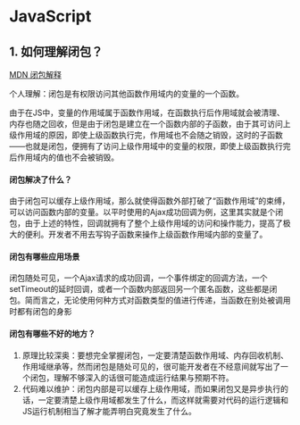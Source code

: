 # JavaScript
## 1. 如何理解闭包？
    
[MDN 闭包解释](https://developer.mozilla.org/zh-CN/docs/Web/JavaScript/Closures )

个人理解：闭包是有权限访问其他函数作用域内的变量的一个函数。

 由于在JS中，变量的作用域属于函数作用域，在函数执行后作用域就会被清理、内存也随之回收，但是由于闭包是建立在一个函数内部的子函数，由于其可访问上级作用域的原因，即使上级函数执行完，作用域也不会随之销毁，这时的子函数——也就是闭包，便拥有了访问上级作用域中的变量的权限，即使上级函数执行完后作用域内的值也不会被销毁。
    
#### 闭包解决了什么？

由于闭包可以缓存上级作用域，那么就使得函数外部打破了“函数作用域”的束缚，可以访问函数内部的变量。以平时使用的Ajax成功回调为例，这里其实就是个闭包，由于上述的特性，回调就拥有了整个上级作用域的访问和操作能力，提高了极大的便利。开发者不用去写钩子函数来操作上级函数作用域内部的变量了。

#### 闭包有哪些应用场景
闭包随处可见，一个Ajax请求的成功回调，一个事件绑定的回调方法，一个setTimeout的延时回调，或者一个函数内部返回另一个匿名函数，这些都是闭包。简而言之，无论使用何种方式对函数类型的值进行传递，当函数在别处被调用时都有闭包的身影

#### 闭包有哪些不好的地方？
1. 原理比较深奥：要想完全掌握闭包，一定要清楚函数作用域、内存回收机制、作用域继承等，然而闭包是随处可见的，很可能开发者在不经意间就写出了一个闭包，理解不够深入的话很可能造成运行结果与预期不符。
2. 代码难以维护：闭包内部是可以缓存上级作用域，而如果闭包又是异步执行的话，一定要清楚上级作用域都发生了什么，而这样就需要对代码的运行逻辑和JS运行机制相当了解才能弄明白究竟发生了什么。

